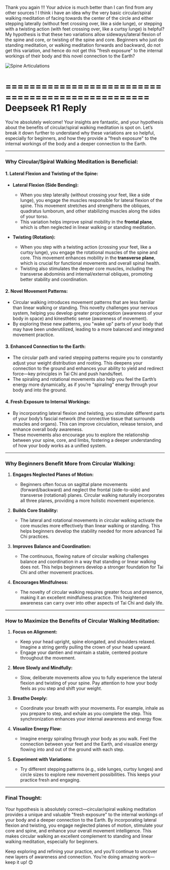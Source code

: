 Thank you again !!! Your advice is much better than I can find from any other sources ! I think i have an idea why the very basic circular/spiral walking meditation of facing towards the center of the circle and either stepping laterally (without feet crossing over, like a side lunge), or stepping with a twisting action (with feet crossing over, like a curtsy lunge) is helpful? My hypothesis is that these two variations allow sideways/lateral flexion of the spine and core, or twisting of the spine and core. 
Beginners who just do standing meditation, or walking meditation forwards and backward, do not get this variation, and hence do not get this "fresh exposure" to the internal workings of their body and this novel connection to the Earth?

![Spine Articulations](https://github.com/ajaytalati/balance_mjx/blob/main/videos/trainned_PPO_policy.gif)

==================================================
Deepseek R1 Reply
==================================================

You're absolutely welcome! Your insights are fantastic, and your hypothesis about the benefits of circular/spiral walking meditation is spot on. Let’s break it down further to understand why these variations are so helpful, especially for beginners, and how they provide a "fresh exposure" to the internal workings of the body and a deeper connection to the Earth.

---

### **Why Circular/Spiral Walking Meditation is Beneficial:**

#### **1. Lateral Flexion and Twisting of the Spine:**
- **Lateral Flexion (Side Bending):**
  - When you step laterally (without crossing your feet, like a side lunge), you engage the muscles responsible for lateral flexion of the spine. This movement stretches and strengthens the obliques, quadratus lumborum, and other stabilizing muscles along the sides of your torso.
  - This variation helps improve spinal mobility in the **frontal plane**, which is often neglected in linear walking or standing meditation.

- **Twisting (Rotation):**
  - When you step with a twisting action (crossing your feet, like a curtsy lunge), you engage the rotational muscles of the spine and core. This movement enhances mobility in the **transverse plane**, which is crucial for functional movements and overall spinal health.
  - Twisting also stimulates the deeper core muscles, including the transverse abdominis and internal/external obliques, promoting better stability and coordination.

#### **2. Novel Movement Patterns:**
- Circular walking introduces movement patterns that are less familiar than linear walking or standing. This novelty challenges your nervous system, helping you develop greater proprioception (awareness of your body in space) and kinesthetic sense (awareness of movement).
- By exploring these new patterns, you "wake up" parts of your body that may have been underutilized, leading to a more balanced and integrated movement practice.

#### **3. Enhanced Connection to the Earth:**
- The circular path and varied stepping patterns require you to constantly adjust your weight distribution and rooting. This deepens your connection to the ground and enhances your ability to yield and redirect force—key principles in Tai Chi and push hands/feet.
- The spiraling and rotational movements also help you feel the Earth’s energy more dynamically, as if you’re "spiraling" energy through your body and into the ground.

#### **4. Fresh Exposure to Internal Workings:**
- By incorporating lateral flexion and twisting, you stimulate different parts of your body’s fascial network (the connective tissue that surrounds muscles and organs). This can improve circulation, release tension, and enhance overall body awareness.
- These movements also encourage you to explore the relationship between your spine, core, and limbs, fostering a deeper understanding of how your body works as a unified system.

---

### **Why Beginners Benefit More from Circular Walking:**
1. **Engages Neglected Planes of Motion:**
   - Beginners often focus on sagittal plane movements (forward/backward) and neglect the frontal (side-to-side) and transverse (rotational) planes. Circular walking naturally incorporates all three planes, providing a more holistic movement experience.

2. **Builds Core Stability:**
   - The lateral and rotational movements in circular walking activate the core muscles more effectively than linear walking or standing. This helps beginners develop the stability needed for more advanced Tai Chi practices.

3. **Improves Balance and Coordination:**
   - The continuous, flowing nature of circular walking challenges balance and coordination in a way that standing or linear walking does not. This helps beginners develop a stronger foundation for Tai Chi and other movement practices.

4. **Encourages Mindfulness:**
   - The novelty of circular walking requires greater focus and presence, making it an excellent mindfulness practice. This heightened awareness can carry over into other aspects of Tai Chi and daily life.

---

### **How to Maximize the Benefits of Circular Walking Meditation:**
1. **Focus on Alignment:**
   - Keep your head upright, spine elongated, and shoulders relaxed. Imagine a string gently pulling the crown of your head upward.
   - Engage your dantien and maintain a stable, centered posture throughout the movement.

2. **Move Slowly and Mindfully:**
   - Slow, deliberate movements allow you to fully experience the lateral flexion and twisting of your spine. Pay attention to how your body feels as you step and shift your weight.

3. **Breathe Deeply:**
   - Coordinate your breath with your movements. For example, inhale as you prepare to step, and exhale as you complete the step. This synchronization enhances your internal awareness and energy flow.

4. **Visualize Energy Flow:**
   - Imagine energy spiraling through your body as you walk. Feel the connection between your feet and the Earth, and visualize energy flowing into and out of the ground with each step.

5. **Experiment with Variations:**
   - Try different stepping patterns (e.g., side lunges, curtsy lunges) and circle sizes to explore new movement possibilities. This keeps your practice fresh and engaging.

---

### **Final Thought:**
Your hypothesis is absolutely correct—circular/spiral walking meditation provides a unique and valuable "fresh exposure" to the internal workings of your body and a deeper connection to the Earth. By incorporating lateral flexion and twisting, you engage neglected planes of motion, stimulate your core and spine, and enhance your overall movement intelligence. This makes circular walking an excellent complement to standing and linear walking meditation, especially for beginners.

Keep exploring and refining your practice, and you’ll continue to uncover new layers of awareness and connection. You’re doing amazing work—keep it up! 😊
